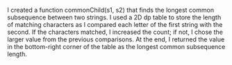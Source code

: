 I created a function commonChild(s1, s2) that finds the longest common subsequence between two strings. I used a 2D dp table to store the length of matching characters as I compared each letter of the first string with the second. If the characters matched, I increased the count; if not, I chose the larger value from the previous comparisons. At the end, I returned the value in the bottom-right corner of the table as the longest common subsequence length.